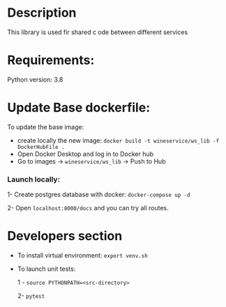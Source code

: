 # Description
This library is used  fir shared c ode between different services

# Requirements:
Python version: 3.8



# Update Base dockerfile:

To update the base image:
- create locally the new image: `docker build -t wineservice/ws_lib -f DockerHubFile .`
- Open Docker Desktop and log in to Docker hub
- Go to images -> `wineservice/ws_lib`  -> Push to Hub


### Launch locally:

1- Create postgres database with docker: `docker-compose up -d`

2- Open `localhost:8000/docs` and you can try all routes.


# Developers section

- To install virtual environment: `export venv.sh`
- To launch unit tests: 

   1 - `source PYTHONPATH=<src-directory>`
   
   2- `pytest` 
